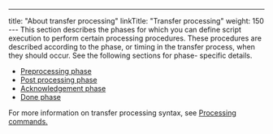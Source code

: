 ---
title: "About transfer processing"
linkTitle: "Transfer processing"
weight: 150
--- This section describes the phases for which you can define script execution to perform certain processing procedures. These procedures are described according to the phase, or timing in the transfer process, when they should occur. See the following sections for phase- specific details.

- [Preprocessing phase](../phase_and_phasestep/preprocessing)
- [Post processing phase](../phase_and_phasestep/post_process_phase)
- [Acknowledgement phase](../phase_and_phasestep/ack_phase)
- [Done phase](../phase_and_phasestep/done_phase)

For more information on transfer processing syntax, see [Processing commands.](proc_commands)
